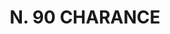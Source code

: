 ---
title: "N. 90 CHARANCE"
plant-name: "N. 90"
plant-number: "090"
plant-xml: "/assets/xml/plant090.xml"
plant-img1: "/assets/img/plant090_verso.jpg"
plant-img2: "/assets/img/plant090.jpg"
plant-title: "N. 90 CHARANCE"
plant-taxon-link: "http://www.worldfloraonline.org/taxon/wfo-0000376910"
plant-taxon-content: "[Momordica Balsamina L.]"
layout: single-xml
---
